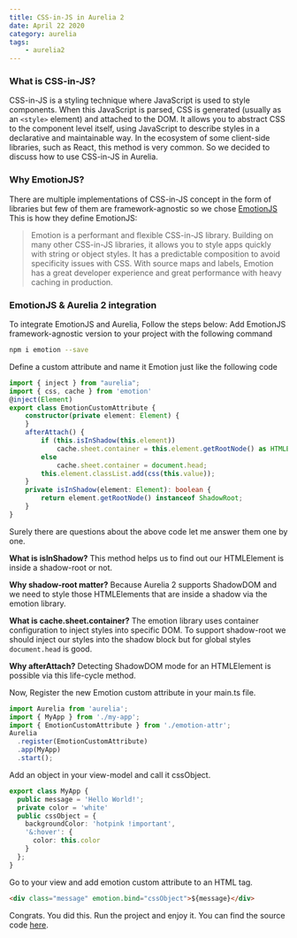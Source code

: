```yaml
---
title: CSS-in-JS in Aurelia 2
date: April 22 2020
category: aurelia
tags:
    - aurelia2
---
```


### What is CSS-in-JS? 

CSS-in-JS is a styling technique where JavaScript is used to style components. When this JavaScript is parsed, CSS is generated (usually as an `<style>` element) and attached to the DOM. It allows you to abstract CSS to the component level itself, using JavaScript to describe styles in a declarative and maintainable way.
In the ecosystem of some client-side libraries, such as React, this method is very common. So we decided to discuss how to use CSS-in-JS in Aurelia.
<!-- more -->
### Why EmotionJS?
There are multiple implementations of CSS-in-JS concept in the form of libraries but few of them are framework-agnostic so we chose [EmotionJS](https://github.com/emotion-js/emotion)
This is how they define EmotionJS:
> Emotion is a performant and flexible CSS-in-JS library. Building on many other CSS-in-JS libraries, it allows you to style apps quickly with string or object styles. It has a predictable composition to avoid specificity issues with CSS. With source maps and labels, Emotion has a great developer experience and great performance with heavy caching in production.

### EmotionJS & Aurelia 2 integration
To integrate EmotionJS and Aurelia, Follow the steps below:
Add EmotionJS framework-agnostic version to your project with the following command

``` bash
npm i emotion --save
```

Define a custom attribute and name it Emotion just like the following code

``` typescript
import { inject } from "aurelia";
import { css, cache } from 'emotion'
@inject(Element)
export class EmotionCustomAttribute {
    constructor(private element: Element) {
    }
    afterAttach() {
        if (this.isInShadow(this.element))
            cache.sheet.container = this.element.getRootNode() as HTMLElement;
        else
            cache.sheet.container = document.head;
        this.element.classList.add(css(this.value));
    }
    private isInShadow(element: Element): boolean {
        return element.getRootNode() instanceof ShadowRoot;
    }
}
```

Surely there are questions about the above code let me answer them one by one.

**What is isInShadow?**
This method helps us to find out our HTMLElement is inside a shadow-root or not.

**Why shadow-root matter?**
Because Aurelia 2 supports ShadowDOM and we need to style those HTMLElements that are inside a shadow via the emotion library.

**What is cache.sheet.container?**
The emotion library uses container configuration to inject styles into specific DOM. To support shadow-root we should inject our styles into the shadow block but for global styles `document.head` is good.

**Why afterAttach?**
Detecting ShadowDOM mode for an HTMLElement is possible via this life-cycle method.

Now, Register the new Emotion custom attribute in your main.ts file.

``` typescript
import Aurelia from 'aurelia';
import { MyApp } from './my-app';
import { EmotionCustomAttribute } from './emotion-attr';
Aurelia
  .register(EmotionCustomAttribute)
  .app(MyApp)
  .start();
```

Add an object in your view-model and call it cssObject.

``` typescript
export class MyApp {
  public message = 'Hello World!';
  private color = 'white'
  public cssObject = {
    backgroundColor: 'hotpink !important',
    '&:hover': {
      color: this.color
    }
  };
}
```

Go to your view and add emotion custom attribute to an HTML tag.

``` html
<div class="message" emotion.bind="cssObject">${message}</div>
```

Congrats. You did this. Run the project and enjoy it.
You can find the source code [here](https://gist.dumber.app/?gist=fdfab96124eaff7f6099d360a1fcea4a).